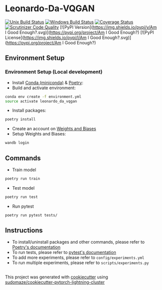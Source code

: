 # Leonardo-Da-VQGAN

[![Unix Build Status](https://img.shields.io/travis/com/Leonardo-Da-VQGAN/Leonardo-Da-VQGAN.svg?label=unix)](https://travis-ci.com/Leonardo-Da-VQGAN/Leonardo-Da-VQGAN)
[![Windows Build Status](https://img.shields.io/appveyor/ci/Leonardo-Da-VQGAN/Leonardo-Da-VQGAN.svg?label=windows)](https://ci.appveyor.com/project/Leonardo-Da-VQGAN/Leonardo-Da-VQGAN)
[![Coverage Status](https://img.shields.io/codecov/c/gh/Leonardo-Da-VQGAN/Leonardo-Da-VQGAN)](https://codecov.io/gh/Leonardo-Da-VQGAN/Leonardo-Da-VQGAN)
[![Scrutinizer Code Quality](https://img.shields.io/scrutinizer/g/Leonardo-Da-VQGAN/Leonardo-Da-VQGAN.svg)](https://scrutinizer-ci.com/g/Leonardo-Da-VQGAN/Leonardo-Da-VQGAN)
[![PyPI Version](https://img.shields.io/pypi/v/Am I Good Enough?.svg)](https://pypi.org/project/Am I Good Enough?)
[![PyPI License](https://img.shields.io/pypi/l/Am I Good Enough?.svg)](https://pypi.org/project/Am I Good Enough?)

## Environment Setup

### Environment Setup (Local development)

- Install [Conda (miniconda)](https://conda.io/miniconda.html) & [Poetry](https://python-poetry.org/docs/#installation):
- Build and activate environment:
```bash
conda env create -f environment.yml
source activate leonardo_da_vqgan
```
- Install packages:
```bash
poetry install
```
- Create an account on [Weights and Biases](https://wandb.ai)
- Setup Weights and Biases:
```bash
wandb login
```


## Commands

- Train model
```bash
poetry run train
```
- Test model
```bash
poetry run test
```
- Run pytest
```bash
poetry run pytest tests/
```

## Instructions

- To install/uninstall packages and other commands, please refer to [Poetry's documentation](https://python-poetry.org/docs/cli/)
- To run tests, please refer to [pytest's documentation](https://docs.pytest.org/en/latest/)
- To add more experiments, please refer to `config/experiments.yml`
- To run multiple experiments, please refer to `scripts/experiments.py`

## 

This project was generated with [cookiecutter](https://cookiecutter.readthedocs.io/en/1.7.2/) using [sudomaze/cookiecutter-pytorch-lightning-cluster](https://github.com/sudomaze/cookiecutter-pytorch-lightning-cluster)